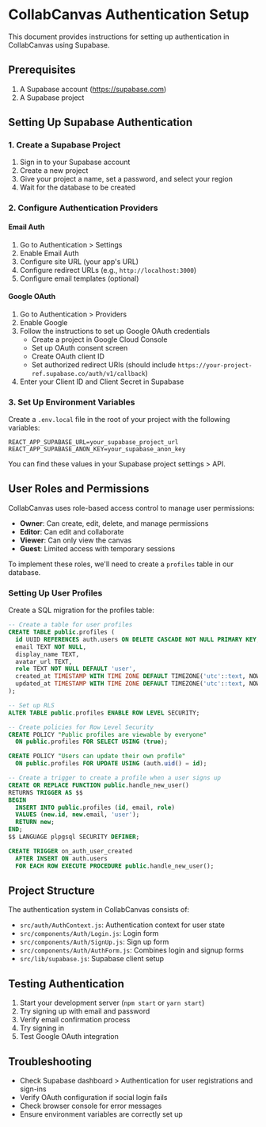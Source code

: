 # CollabCanvas Authentication Setup

This document provides instructions for setting up authentication in CollabCanvas using Supabase.

## Prerequisites

1. A Supabase account (https://supabase.com)
2. A Supabase project

## Setting Up Supabase Authentication

### 1. Create a Supabase Project

1. Sign in to your Supabase account
2. Create a new project
3. Give your project a name, set a password, and select your region
4. Wait for the database to be created

### 2. Configure Authentication Providers

#### Email Auth

1. Go to Authentication > Settings
2. Enable Email Auth
3. Configure site URL (your app's URL)
4. Configure redirect URLs (e.g., `http://localhost:3000`)
5. Configure email templates (optional)

#### Google OAuth

1. Go to Authentication > Providers
2. Enable Google
3. Follow the instructions to set up Google OAuth credentials
   - Create a project in Google Cloud Console
   - Set up OAuth consent screen
   - Create OAuth client ID 
   - Set authorized redirect URIs (should include `https://your-project-ref.supabase.co/auth/v1/callback`)
4. Enter your Client ID and Client Secret in Supabase

### 3. Set Up Environment Variables

Create a `.env.local` file in the root of your project with the following variables:

```
REACT_APP_SUPABASE_URL=your_supabase_project_url
REACT_APP_SUPABASE_ANON_KEY=your_supabase_anon_key
```

You can find these values in your Supabase project settings > API.

## User Roles and Permissions

CollabCanvas uses role-based access control to manage user permissions:

- **Owner**: Can create, edit, delete, and manage permissions
- **Editor**: Can edit and collaborate
- **Viewer**: Can only view the canvas
- **Guest**: Limited access with temporary sessions

To implement these roles, we'll need to create a `profiles` table in our database.

### Setting Up User Profiles

Create a SQL migration for the profiles table:

```sql
-- Create a table for user profiles
CREATE TABLE public.profiles (
  id UUID REFERENCES auth.users ON DELETE CASCADE NOT NULL PRIMARY KEY,
  email TEXT NOT NULL,
  display_name TEXT,
  avatar_url TEXT,
  role TEXT NOT NULL DEFAULT 'user',
  created_at TIMESTAMP WITH TIME ZONE DEFAULT TIMEZONE('utc'::text, NOW()) NOT NULL,
  updated_at TIMESTAMP WITH TIME ZONE DEFAULT TIMEZONE('utc'::text, NOW()) NOT NULL
);

-- Set up RLS
ALTER TABLE public.profiles ENABLE ROW LEVEL SECURITY;

-- Create policies for Row Level Security
CREATE POLICY "Public profiles are viewable by everyone" 
  ON public.profiles FOR SELECT USING (true);

CREATE POLICY "Users can update their own profile" 
  ON public.profiles FOR UPDATE USING (auth.uid() = id);

-- Create a trigger to create a profile when a user signs up
CREATE OR REPLACE FUNCTION public.handle_new_user() 
RETURNS TRIGGER AS $$
BEGIN
  INSERT INTO public.profiles (id, email, role)
  VALUES (new.id, new.email, 'user');
  RETURN new;
END;
$$ LANGUAGE plpgsql SECURITY DEFINER;

CREATE TRIGGER on_auth_user_created
  AFTER INSERT ON auth.users
  FOR EACH ROW EXECUTE PROCEDURE public.handle_new_user();
```

## Project Structure

The authentication system in CollabCanvas consists of:

- `src/auth/AuthContext.js`: Authentication context for user state
- `src/components/Auth/Login.js`: Login form
- `src/components/Auth/SignUp.js`: Sign up form
- `src/components/Auth/AuthForm.js`: Combines login and signup forms
- `src/lib/supabase.js`: Supabase client setup

## Testing Authentication

1. Start your development server (`npm start` or `yarn start`)
2. Try signing up with email and password
3. Verify email confirmation process
4. Try signing in
5. Test Google OAuth integration

## Troubleshooting

- Check Supabase dashboard > Authentication for user registrations and sign-ins
- Verify OAuth configuration if social login fails
- Check browser console for error messages
- Ensure environment variables are correctly set up 
